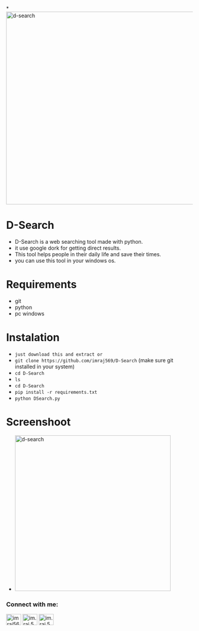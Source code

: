 *<img width="520" alt="d-search" src="https://user-images.githubusercontent.com/53007802/153701170-2d5b275c-c742-4124-9c73-a718dfef8ba4.png">
# D-Search
* D-Search is a web searching tool made with python.
* it use google dork for getting direct results. 
* This tool helps people in their daily life and save their times.
* you can use this tool in your windows os.
# Requirements 
* git
* python
* pc windows
# Instalation 
* `just download this and extract or`
* `git clone https://github.com/imraj569/D-Search` (make sure git installed in your system)
* `cd D-Search`
* `ls`
* `cd D-Search`
* `pip install -r requirements.txt`
* `python DSearch.py`
# Screenshoot
* <img width="420" alt="d-search" src="https://user-images.githubusercontent.com/53007802/153701170-2d5b275c-c742-4124-9c73-a718dfef8ba4.png">

<h3 align="left">Connect with me:</h3>
<p align="left">
<a href="https://twitter.com/imraj569" target="blank"><img align="center" src="https://raw.githubusercontent.com/rahuldkjain/github-profile-readme-generator/master/src/images/icons/Social/twitter.svg" alt="imraj569" height="30" width="40" /></a>
<a href="https://fb.com/im.raj.569" target="blank"><img align="center" src="https://raw.githubusercontent.com/rahuldkjain/github-profile-readme-generator/master/src/images/icons/Social/facebook.svg" alt="im.raj.569" height="30" width="40" /></a>
<a href="https://instagram.com/im.raj.569" target="blank"><img align="center" src="https://raw.githubusercontent.com/rahuldkjain/github-profile-readme-generator/master/src/images/icons/Social/instagram.svg" alt="im.raj.569" height="30" width="40" /></a>
</p>
